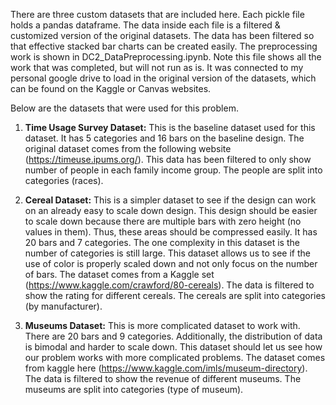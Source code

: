 There are three custom datasets that are included here. Each pickle file holds a pandas dataframe. The data inside each file is a filtered & customized version of the original datasets. The data has been filtered so that effective stacked bar charts can be created easily. The preprocessing work is shown in DC2_DataPreprocessing.ipynb. Note this file shows all the work that was completed, but will not run as is. It was connected to my personal google drive to load in the original version of the datasets, which can be found on the Kaggle or Canvas websites. 

Below are the datasets that were used for this problem. 

1. **Time Usage Survey Dataset:**
This is the baseline dataset used for this dataset. It has 5 categories and 16 bars on the baseline design. The original dataset comes from the following website (https://timeuse.ipums.org/). This data has been filtered to only show number of people in each family income group. The people are split into categories (races).

2. **Cereal Dataset:**
This is a simpler dataset to see if the design can work on an already easy to scale down design. This design should be easier to scale down because there are multiple bars with zero height (no values in them). Thus, these areas should be compressed easily. It has 20 bars and 7 categories. The one complexity in this dataset is the number of categories is still large. This dataset allows us to see if the use of color is properly scaled down and not only focus on the number of bars. The dataset comes from a Kaggle set (https://www.kaggle.com/crawford/80-cereals). The data is filtered to show the rating for different cereals. The cereals are split into categories (by manufacturer). 

3. **Museums Dataset:**
This is more complicated dataset to work with. There are 20 bars and 9 categories. Additionally, the distribution of data is bimodal and harder to scale down. This dataset should let us see how our problem works with more complicated problems. The dataset comes from kaggle here (https://www.kaggle.com/imls/museum-directory). The data is filtered to show the revenue of different museums. The museums are split into categories (type of museum). 
